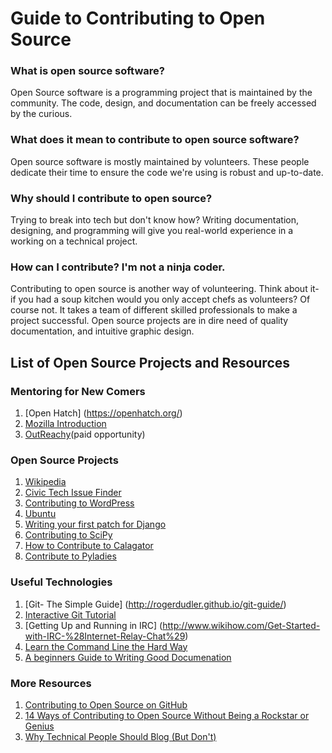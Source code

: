 # Guide to Contributing to Open Source

### What is open source software?

Open Source software is a programming project that is maintained by the community. The code, design, and documentation can be freely accessed by the curious.

### What does it mean to contribute to open source software?

Open source software is mostly maintained by volunteers. These people dedicate their time to ensure the code we're using is robust and up-to-date.

### Why should I contribute to open source?
Trying to break into tech but don't know how? Writing documentation, designing, and programming will give you real-world experience in a working on a technical project.

 
### How can I contribute? I'm not a ninja coder.

Contributing to open source is another way of volunteering. Think about it- if you had a soup kitchen would you only accept chefs as volunteers? Of course not. It takes a team of different skilled professionals to make a project successful. Open source projects are in dire need of quality documentation, and intuitive graphic design.

## List of Open Source Projects and Resources



### Mentoring for New Comers
1. [Open Hatch] (https://openhatch.org/)
2. [Mozilla Introduction](https://developer.mozilla.org/en-US/docs/Introduction)
3. [OutReachy](https://wiki.gnome.org/Outreachy/2015/MayAugust/SpreadTheWord?action=AttachFile&do=view&target=outreachy-poster-2015-May-August.png)(paid opportunity)

### Open Source Projects
1. [Wikipedia](http://www.wikihow.com/Contribute-to-Wikipedia)
2. [Civic Tech Issue Finder](https://www.codeforamerica.org/geeks/civicissues)
3. [Contributing to WordPress](https://codex.wordpress.org/Contributing_to_WordPress#WordPress_Support_Forum)
4. [Ubuntu](http://community.ubuntu.com/contribute/)
5. [Writing your first patch for Django](https://docs.djangoproject.com/en/1.8/intro/contributing/)
6. [Contributing to SciPy](https://github.com/scipy/scipy/blob/master/HACKING.rst.txt)
7. [How to Contribute to Calagator](https://github.com/calagator/calagator/wiki/How-To-Contribute-To-Calagator)
8. [Contribute to Pyladies](https://github.com/pyladies/pyladies)
 


### Useful Technologies
1. [Git- The Simple Guide] (http://rogerdudler.github.io/git-guide/)
2. [Interactive Git Tutorial](https://try.github.io/levels/1/challenges/1)
3. [Getting Up and Running in IRC] (http://www.wikihow.com/Get-Started-with-IRC-%28Internet-Relay-Chat%29)
4. [Learn the Command Line the Hard Way](http://cli.learncodethehardway.org/book/)
5. [A beginners Guide to Writing Good Documenation](http://docs.writethedocs.org/writing/beginners-guide-to-docs/)

### More Resources
1. [Contributing to Open Source on GitHub](https://guides.github.com/activities/contributing-to-open-source/)
2. [14 Ways of Contributing to Open Source Without Being a Rockstar or Genius](http://blog.smartbear.com/programming/14-ways-to-contribute-to-open-source-without-being-a-programming-genius-or-a-rock-star/)
3. [Why Technical People Should Blog (But Don't)](http://www.rackspace.com/blog/why-technical-people-should-blog-but-dont/)

